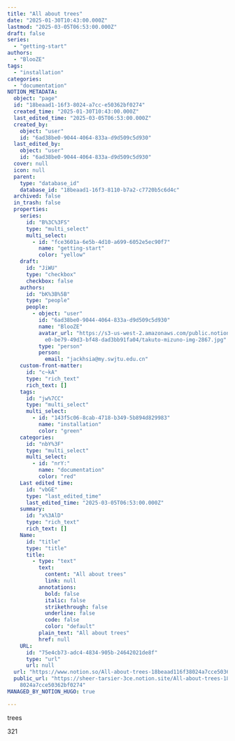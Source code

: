 ```yaml
---
title: "All about trees"
date: "2025-01-30T10:43:00.000Z"
lastmod: "2025-03-05T06:53:00.000Z"
draft: false
series:
  - "getting-start"
authors:
  - "BlooZE"
tags:
  - "installation"
categories:
  - "documentation"
NOTION_METADATA:
  object: "page"
  id: "18beaad1-16f3-8024-a7cc-e50362bf0274"
  created_time: "2025-01-30T10:43:00.000Z"
  last_edited_time: "2025-03-05T06:53:00.000Z"
  created_by:
    object: "user"
    id: "6ad38be0-9044-4064-833a-d9d509c5d930"
  last_edited_by:
    object: "user"
    id: "6ad38be0-9044-4064-833a-d9d509c5d930"
  cover: null
  icon: null
  parent:
    type: "database_id"
    database_id: "18beaad1-16f3-8110-b7a2-c7720b5c6d4c"
  archived: false
  in_trash: false
  properties:
    series:
      id: "B%3C%3FS"
      type: "multi_select"
      multi_select:
        - id: "fce3601a-6e5b-4d10-a699-6052e5ec90f7"
          name: "getting-start"
          color: "yellow"
    draft:
      id: "JiWU"
      type: "checkbox"
      checkbox: false
    authors:
      id: "bK%3B%5B"
      type: "people"
      people:
        - object: "user"
          id: "6ad38be0-9044-4064-833a-d9d509c5d930"
          name: "BlooZE"
          avatar_url: "https://s3-us-west-2.amazonaws.com/public.notion-static.com/01b7e1\
            e0-be79-49d3-bf48-dad3bb91fa04/takuto-mizuno-img-2867.jpg"
          type: "person"
          person:
            email: "jackhsia@my.swjtu.edu.cn"
    custom-front-matter:
      id: "c~kA"
      type: "rich_text"
      rich_text: []
    tags:
      id: "jw%7CC"
      type: "multi_select"
      multi_select:
        - id: "143f5c06-8cab-4718-b349-5b894d829983"
          name: "installation"
          color: "green"
    categories:
      id: "nbY%3F"
      type: "multi_select"
      multi_select:
        - id: "nrY:"
          name: "documentation"
          color: "red"
    Last edited time:
      id: "vbGE"
      type: "last_edited_time"
      last_edited_time: "2025-03-05T06:53:00.000Z"
    summary:
      id: "x%3AlD"
      type: "rich_text"
      rich_text: []
    Name:
      id: "title"
      type: "title"
      title:
        - type: "text"
          text:
            content: "All about trees"
            link: null
          annotations:
            bold: false
            italic: false
            strikethrough: false
            underline: false
            code: false
            color: "default"
          plain_text: "All about trees"
          href: null
    URL:
      id: "75e4cb73-adc4-4834-905b-24642021de8f"
      type: "url"
      url: null
  url: "https://www.notion.so/All-about-trees-18beaad116f38024a7cce50362bf0274"
  public_url: "https://sheer-tarsier-3ce.notion.site/All-about-trees-18beaad116f3\
    8024a7cce50362bf0274"
MANAGED_BY_NOTION_HUGO: true

---
```



trees


321

